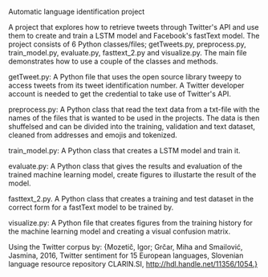   Automatic language identification project

A project that explores how to retrieve tweets through Twitter's API and use them to create and train a LSTM model and Facebook's fastText model. The project consists of 6 Python classes/files; getTweets.py, preprocess.py, train_model.py, evaluate.py, fasttext_2.py and visualize.py. The main file demonstrates how to use a couple of the classes and methods. 

getTweet.py: A Python file that uses the open source library tweepy to access tweets from its tweet identification number. A Twitter developer account is needed to get the credential to take use of Twitter's API.

preprocess.py: A Python class that read the text data from a txt-file with the names of the files that is wanted to be used in the projects. The data is then shuffelsed and can be divided into the training, validation and text dataset, cleaned from addresses and emojis and tokenized.

train_model.py: A Python class that creates a LSTM model and train it.

evaluate.py: A Python class that gives the results and evaluation of the trained machine learning model, create figures to illustarte the result of the model.

fasttext_2.py. A Python class that creates a training and test dataset in the correct form for a fastText model to be trained by.

visualize.py: A Python file that creates figures from the training history for the machine learning model and creating a visual confusion matrix. 


Using the Twitter corpus by:
{Mozetič, Igor; Grčar, Miha and Smailović, Jasmina, 2016, Twitter sentiment for 15 European languages, Slovenian language resource repository CLARIN.SI, http://hdl.handle.net/11356/1054.}
